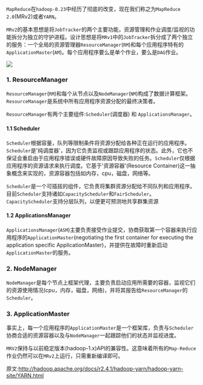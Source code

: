
`MapReduce`在`hadoop-0.23`中经历了彻底的改变，现在我们称之为`MapReduce 2.0`(MRv2)或者`YARN`。

`MRv2`的基本思想是将`JobTracker`的两个主要功能，资源管理和作业调度/监视的功能拆分为独立的守护进程。设计思想是将`MRv1`中的`JobTracker`拆分成了两个独立的服务：一个全局的资源管理器`ResourceManager`(`RM`)和每个应用程序特有的`ApplicationMaster`(`AM`)。每个应用程序要么是单个作业，要么是`DAG`作业。

![](https://github.com/sjf0115/PubLearnNotes/blob/master/image/Hadoop/Hadoop%E4%B8%8B%E4%B8%80%E4%BB%A3MapReduce-yarn-architecture.gif?raw=true)

### 1. ResourceManager

`ResourceManager`(`RM`)和每个从节点以及`NodeManager`(`NM`)构成了数据计算框架。`ResourceManager`是系统中所有应用程序资源分配的最终决策者。

`ResourceManager`有两个主要组件:`Scheduler`(调度器) 和 `ApplicationsManager`。

#### 1.1 Scheduler

`Scheduler`根据容量，队列等限制条件将资源分配给各种正在运行的应用程序。`Scheduler`是'纯调度器'，因为它负责监视或跟踪应用程序的状态。此外，它也不保证会重启由于应用程序错误或硬件故障原因导致失败的任务。`Scheduler`仅根据应用程序的资源请求来执行调度。它基于'资源容器'(Resource Container)这一抽象概念来实现的，资源容器包括如内存，cpu，磁盘，网络等。

`Scheduler`是一个可插拔的组件，它负责将集群资源分配给不同队列和应用程序。目前`Scheduler`支持诸如`CapacityScheduler`和`FairScheduler`。`CapacityScheduler`支持分层队列，以便更可预测地共享群集资源

#### 1.2 ApplicationsManager

`ApplicationsManager`(`ASM`)主要负责接受作业提交，协商获取第一个容器来执行应用程序的`ApplicationMaster`(negotiating the first container for executing the application specific ApplicationMaster)，并提供在故障时重新启动`ApplicationMaster`的服务。

### 2. NodeManager

`NodeManager`是每个节点上框架代理，主要负责启动应用所需要的容器，监视它们的资源使用情况(cpu，内存，磁盘，网络)，并将其报告给`ResourceManager`的`Scheduler`。

### 3. ApplicationMaster

事实上，每一个应用程序的`ApplicationMaster`是一个框架库，负责与`Scheduler`协商合适的资源容器以及与`NodeManager`一起跟踪他们的状态并监视进度。

`MRV2`保持与以前稳定版本(hadoop-1.x)API的兼容性。这意味着所有的`Map-Reduce`作业仍然可以在`MRv2`上运行，只需重新编译即可。


原文:http://hadoop.apache.org/docs/r2.4.1/hadoop-yarn/hadoop-yarn-site/YARN.html
